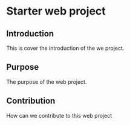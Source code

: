 # Starter web project

## Introduction

This is cover the introduction of the we project.

## Purpose

The purpose of the web project.

## Contribution

How can we contribute to this web project